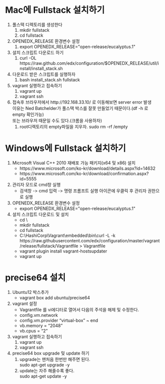 <h1>Mac에 Fullstack 설치하기</h1>
<ol>
  <li>풀스택 디렉토리를 생성한다
    <ol>
      <li>mkdir fullstack</li>
      <li>cd fullstack</li>
    </ol>  
  </li>    
  <li>OPENEDX_RELEASE 환경변수 설정
    <ol>
      <li>export OPENEDX_RELEASE="open-release/eucalyptus.1"</li>
    </ol>
  </li>
  <li>설치 스크립트 다운로드 하기
    <ol>
      <li>curl -OL https://raw.github.com/edx/configuration/$OPENEDX_RELEASE/util/install/install_stack.sh</li>
    </ol>
  </li>
  <li>다운로드 받은 스크립트를 실행하자
    <ol>
      <li>bash install_stack.sh fullstack</li>
    </ol>
  </li>
  <li>vagrant 실행하고 접속하기
    <ol>
      <li>vagrant up</li>
      <li>vagrant ssh</li>
    </ol>
  </li>  
  
  <li>접속후 브라우저에서 http://192.168.33.10/ 로 이동해보면 server error 발생<br/>
        이유는 Ned Batchelder가 풀스택 박스를 잘못 만들었기 때문이다.(df -h 로 empty 확인가능) <br/>
        또는 브라우저 때문일 수도 있다.(크롬을 사용하자) 
    <ol>
      <li>root디렉토리의 empty파일을 지우자. sudo rm -rf /empty</li>      
    </ol>
  </li>    
</ol>

<h1>Windows에 Fullstack 설치하기</h1>
<ol>
  <li>Microsoft Visual C++ 2010 재배포 가능 패키지(x64 및 x86)  설치
    <ul>
      <li>https://www.microsoft.com/ko-kr/download/details.aspx?id=14632</li>
      <li>https://www.microsoft.com/ko-kr/download/confirmation.aspx?id=5555</li>
    </ul>
  </li>
  <li> 관리자 모드로 cmd창 실행
    <ul>
      <li>검색창 -> cmd 입력 -> 명령 프롬프트 실행 아이콘에 우클릭 후 관리자 권한으로 실행</li>
    </ul>
  </li>
  <li>OPENEDX_RELEASE 환경변수 설정
    <ul>
      <li>export OPENEDX_RELEASE="open-release/eucalyptus.1"</li>
    </ul>
  </li>
  <li>설치 스크립트 다운로드 및 설치
    <ul>
      <li>cd \ </li>
      <li>mkdir fullstack</li>
      <li>cd fullstack</li>
      <li>C:\HashiCorp\Vagrant\embedded\bin\curl -L -k https://raw.githubusercontent.com/edx/configuration/master/vagrant/release/fullstack/Vagrantfile > Vagrantfile</li>
      <li>vagrant plugin install vagrant-hostsupdater</li>
      <li>vagrant up</li>
    </ul>
  </li>
</ol>

<h1>precise64 설치</h1>
<ol>
  <li>Ubuntu12 박스추가
    <ul>
      <li>vagrant box add ubuntu/precise64</li>
    </ul>
  </li>
  <li> vagrant 설정 
    <ul>
      <li>Vagrantfile 를 vi에디터로 열어서 다음의 주석을 해제 및 수정한다.</li>
      <li>config.vm.network</li>
      <li>config.vm.provider “virtual-box” ~ end</li>
      <li>vb.memory = “2048”</li>
      <li>vb.cpus = “2”</li>
    </ul>
  </li>
  <li>vagrant 실행하고 접속하기
    <ol>
      <li>vagrant up</li>
      <li>vagrant ssh</li>
    </ol>
  </li>  
   <li>precise64 box upgrade 및 update 하기
    <ol>
      <li>upgrade는 맨처음 한번만 해주면 된다. <br/> sudo apt-get upgrade -y</li>
      <li>update는 자주 해줄수록 좋다. <br/> sudo apt-get update -y</li>
    </ol>
  </li>  
  </ol>


